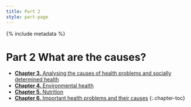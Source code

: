 ```yaml
---
title: Part 2
style: part-page
---
```


{% include metadata %}

# **Part 2** What are the causes?

*   [**Chapter 3.** Analysing the causes of health problems and socially determined health](02-03.html)
*   [**Chapter 4.** Environmental health](02-04.html)
*   [**Chapter 5.** Nutrition](02-05.html)
*   [**Chapter 6.** Important health problems and their causes](02-06.html)
{:.chapter-toc}
